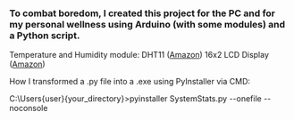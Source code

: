 ### To combat boredom, I created this project for the PC and for my personal wellness using Arduino (with some modules) and a Python script.
Temperature and Humidity module: DHT11 ([Amazon](https://www.amazon.it/AZDelivery-Sensore-temperatura-umidità-Raspberry/dp/B07TYPT2NJ/ref=sr_1_6?__mk_it_IT=ÅMÅŽÕÑ&crid=2IPU409EFJKV2&dib=eyJ2IjoiMSJ9.2Awk8N-EFI7vYu4Sjky146vNS_DOhggo5KRzgcUfmOr4OqHdC3OC81if_u47JfnxSB0d5zd-8Q_c3771iPGgcniUYwL6oYHNuhgibazEBoXlCZq6sPIcCHcpEOb5znYKKtsN8jxHKoo0HBDmjuaN-JIqB3ISOC2Svo47pi2Q_Z1SxU8KuAnsdp7rFEyPhe_J5-u82hk9fYX9laCtWot5OgLtYjXNM_a6Sep3_5XXhJ1MjxGfdB9IOKx3J0bNcqc-2PGKLFPLldk_bkjUBRSioE7kY4ycsfGoTIPGAvOKTbc.nxw1_bpk60yz_Fty_z-csMAOEPfH38tYhdLeeRfFs-A&dib_tag=se&keywords=DHT%2B11%2Bsensor&qid=1721134340&sprefix=dht%2B11%2Bsenso%2Caps%2C121&sr=8-6&th=1))
16x2 LCD Display ([Amazon](https://www.amazon.it/AZDelivery-Sensore-temperatura-umidità-Raspberry/dp/B07TYPT2NJ/ref=sr_1_6?__mk_it_IT=ÅMÅŽÕÑ&crid=2IPU409EFJKV2&dib=eyJ2IjoiMSJ9.2Awk8N-EFI7vYu4Sjky146vNS_DOhggo5KRzgcUfmOr4OqHdC3OC81if_u47JfnxSB0d5zd-8Q_c3771iPGgcniUYwL6oYHNuhgibazEBoXlCZq6sPIcCHcpEOb5znYKKtsN8jxHKoo0HBDmjuaN-JIqB3ISOC2Svo47pi2Q_Z1SxU8KuAnsdp7rFEyPhe_J5-u82hk9fYX9laCtWot5OgLtYjXNM_a6Sep3_5XXhJ1MjxGfdB9IOKx3J0bNcqc-2PGKLFPLldk_bkjUBRSioE7kY4ycsfGoTIPGAvOKTbc.nxw1_bpk60yz_Fty_z-csMAOEPfH38tYhdLeeRfFs-A&dib_tag=se&keywords=DHT%2B11%2Bsensor&qid=1721134340&sprefix=dht%2B11%2Bsenso%2Caps%2C121&sr=8-6&th=1))

How I transformed a .py file into a .exe using PyInstaller via CMD:

C:\Users\{user}\{your_directory}>pyinstaller SystemStats.py --onefile --noconsole
